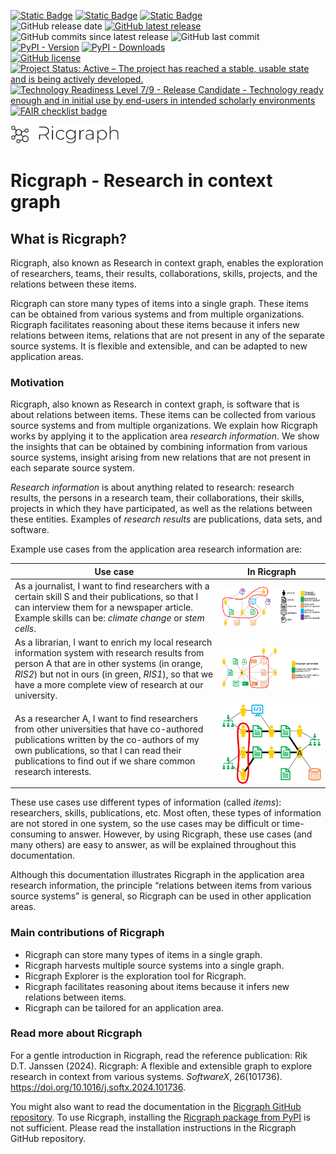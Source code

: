 [![Static Badge](https://img.shields.io/badge/DOI%20%20software-10.5281/zenodo.7524314-blue)](https://doi.org/10.5281/zenodo.7524314)
[![Static Badge](https://img.shields.io/badge/DOI%20reference%20publication-10.1016%2Fj.softx.2024.101736-blue)](https://doi.org/10.1016/j.softx.2024.101736)
[![Static Badge](https://img.shields.io/badge/Website-www.ricgraph.eu-blue)](https://www.ricgraph.eu)  
![GitHub release date](https://img.shields.io/github/release-date/UtrechtUniversity/ricgraph)
[![GitHub latest release](https://img.shields.io/github/release/UtrechtUniversity/ricgraph?color=green)](https://github.com/UtrechtUniversity/ricgraph/releases)
![GitHub commits since latest release](https://img.shields.io/github/commits-since/UtrechtUniversity/ricgraph/latest?color=green)
![GitHub last commit](https://img.shields.io/github/last-commit/UtrechtUniversity/ricgraph)
[![PyPI - Version](https://img.shields.io/pypi/v/ricgraph?label=PyPI%20version&color=green)](https://pypi.org/project/ricgraph)
[![PyPI - Downloads](https://img.shields.io/pypi/dm/ricgraph?label=PyPI%20downloads)](https://pypistats.org/packages/ricgraph)  
[![GitHub license](https://img.shields.io/github/license/UtrechtUniversity/ricgraph)](LICENSE)
[![Project Status: Active – The project has reached a stable, usable state and is being actively developed.](https://www.repostatus.org/badges/latest/active.svg)](https://www.repostatus.org/#active)
[![Technology Readiness Level 7/9 - Release Candidate - Technology ready enough and in initial use by end-users in intended scholarly environments](https://w3id.org/research-technology-readiness-levels/Level7ReleaseCandidate.svg)](https://github.com/CLARIAH/clariah-plus/blob/main/requirements/software-metadata-requirements.md#15--you-should-express-a-technology-readiness-level)
[![FAIR checklist badge](https://fairsoftwarechecklist.net/badge.svg)](https://fairsoftwarechecklist.net/v0.2?f=31&a=32113&i=32110&r=123)
<!---
Note, the lines 'Website' and
'PyPI downloads' end in two spaces, to force a line break but not a paragraph break.
--->
<img src="https://raw.githubusercontent.com/UtrechtUniversity/ricgraph/refs/heads/main/docs/images/ricgraph_logo.jpg" height="30"> 

# Ricgraph - Research in context graph 

## What is Ricgraph?

Ricgraph, also known as Research in context graph, enables the exploration of researchers, 
teams, their results,
collaborations, skills, projects, and the relations between these items.

Ricgraph can store many types of items into a single graph. 
These items can be obtained from various systems and from
multiple organizations. Ricgraph facilitates reasoning about these 
items because it infers new relations between items,
relations that are not present in any of the separate source systems. 
It is flexible and extensible, and can be
adapted to new application areas.

### Motivation

Ricgraph, also known as Research in context graph, is software that is about
relations between items. These items can be collected from various source 
systems and from multiple organizations. We
explain how Ricgraph works by applying it to the application area 
*research information*. We show the insights that can be
obtained by combining information from various source systems, 
insight arising from new relations that are not present
in each separate source system.

*Research information* is about anything related to research: research 
results, the persons in a research team, their
collaborations, their skills, projects in which they have 
participated, as well as the relations between these entities.
Examples of *research results* are publications, data sets, and software.

Example use cases from the application area research information are:

| Use case                                                                                                                                                                                                                                                        | In Ricgraph                                                                                                                   |
|-----------------------------------------------------------------------------------------------------------------------------------------------------------------------------------------------------------------------------------------------------------------|-------------------------------------------------------------------------------------------------------------------------------|
| As a journalist, I want to find researchers with a certain skill S and their publications, so that I can interview them for a newspaper article. Example skills can be: *climate change* or *stem cells*.                                                       | <img src="https://raw.githubusercontent.com/UtrechtUniversity/ricgraph/main/docs/images/journalist-use-case.jpg" width="700"> |
| As a librarian, I want to enrich my local research information system with research results from person A that are in other systems (in orange, *RIS2*) but not in ours (in green, *RIS1*), so that we have a more complete view of research at our university. | <img src="https://raw.githubusercontent.com/UtrechtUniversity/ricgraph/main/docs/images/librarian-use-case.jpg" width="700">  |
| As a researcher A, I want to find researchers from other universities that have co-authored publications written by the co-authors of my own publications, so that I can read their publications to find out if we share common research interests.             | <img src="https://raw.githubusercontent.com/UtrechtUniversity/ricgraph/main/docs/images/researcher-use-case.jpg" width="700"> |


These use cases use different types of information (called *items*):
researchers, skills, publications,
etc. Most often, these types of information are not stored in 
one system, so the use cases may be difficult or
time-consuming to answer. However, by using Ricgraph, these 
use cases (and many others) are easy to answer, as will be
explained throughout this documentation.

Although this documentation illustrates Ricgraph in the application area 
research information, the principle “relations
between items from various source systems” is general, 
so Ricgraph can be used in other application areas.

### Main contributions of Ricgraph

* Ricgraph can store many types of items in a single graph.
* Ricgraph harvests multiple source systems into a single graph.
* Ricgraph Explorer is the exploration tool for Ricgraph.
* Ricgraph facilitates reasoning about items because it infers new relations between items.
* Ricgraph can be tailored for an application area.

### Read more about Ricgraph

For a gentle introduction in Ricgraph, read the reference publication: 
Rik D.T. Janssen (2024). Ricgraph: A flexible and extensible graph to explore research in
context from various systems. *SoftwareX*, 26(101736).
https://doi.org/10.1016/j.softx.2024.101736.

You might also want to read the documentation in 
the [Ricgraph GitHub repository](https://github.com/UtrechtUniversity/ricgraph).
To use Ricgraph, installing the [Ricgraph package from PyPI](https://pypi.org/project/ricgraph) 
is not sufficient. Please read the
installation instructions in the Ricgraph GitHub repository.
